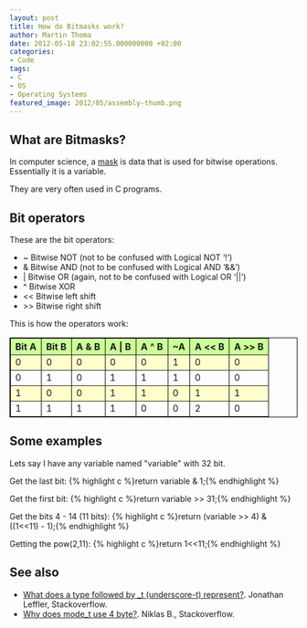 ```yaml
---
layout: post
title: How do Bitmasks work?
author: Martin Thoma
date: 2012-05-18 23:02:55.000000000 +02:00
categories:
- Code
tags:
- C
- OS
- Operating Systems
featured_image: 2012/05/assembly-thumb.png
---
```

<h2>What are Bitmasks?</h2>
In computer science, a <a href="http://en.wikipedia.org/wiki/Mask_(computing)">mask</a> is data that is used for bitwise operations. Essentially it is a variable.

They are very often used in C programs.

<h2>Bit operators</h2>
These are the bit operators:

<ul>
  <li>~ Bitwise NOT (not to be confused with Logical NOT &lsquo;!&rsquo;)</li>
  <li>& Bitwise AND (not to be confused with Logical AND &lsquo;&&&rsquo;)</li>
  <li>| Bitwise OR (again, not to be confused with Logical OR &lsquo;||&rsquo;)</li>
  <li>^ Bitwise XOR</li>
  <li><< Bitwise left shift</li>
  <li>>> Bitwise right shift</li>
</ul>

This is how the operators work:
<table style="border:1px solid black;" border="1">
<tr style="background-color:#ccff99">
    <th>Bit A</th>
    <th style="border-right:1px solid #000;">Bit B</th>
    <th>A & B</th>
    <th>A | B</th>
    <th style="border-right:1px solid #000;">A ^ B</th>
    <th style="border-right:1px solid #000;">~A</th>
    <th>A << B</th>
    <th>A >> B</th>
</tr>
<tr style="background-color:#ffffcc;">
    <td>0</td>
    <td style="border-right:1px solid #000;">0</td>
    <td>0</td>
    <td>0</td>
    <td style="border-right:1px solid #000;">0</td>
    <td style="border-right:1px solid #000;">1</td>
    <td>0</td>
    <td>0</td>
</tr>
<tr>
    <td>0</td>
    <td style="border-right:1px solid #000;">1</td>
    <td>0</td>
    <td>1</td>
    <td style="border-right:1px solid #000;">1</td>
    <td style="border-right:1px solid #000;">1</td>
    <td>0</td>
    <td>0</td>
</tr>
<tr style="background-color:#ffffcc;">
    <td>1</td>
    <td style="border-right:1px solid #000;">0</td>
    <td>0</td>
    <td>1</td>
    <td style="border-right:1px solid #000;">1</td>
    <td style="border-right:1px solid #000;">0</td>
    <td>1</td>
    <td>1</td>
</tr>
<tr>
    <td>1</td>
    <td style="border-right:1px solid #000;">1</td>
    <td>1</td>
    <td>1</td>
    <td style="border-right:1px solid #000;">0</td>
    <td style="border-right:1px solid #000;">0</td>
    <td>2</td>
    <td>0</td>
</tr>
</table>

<h2>Some examples</h2>
Lets say I have any variable named "variable" with 32 bit.

Get the last bit:
{% highlight c %}return variable &amp; 1;{% endhighlight %}

Get the first bit:
{% highlight c %}return variable >> 31;{% endhighlight %}

Get the bits 4 - 14 (11 bits):
{% highlight c %}return (variable  >> 4) &amp; ((1<<11) - 1);{% endhighlight %}

Getting the pow(2,11):
{% highlight c %}return 1<<11;{% endhighlight %}

<h2>See also</h2>
<ul>
  <li><a href="http://stackoverflow.com/questions/231760/what-does-a-type-followed-by-t-underscore-t-represent/231807#231807">What does a type followed by _t (underscore-t) represent?</a>. Jonathan Leffler, Stackoverflow.</li>
  <li><a href="http://stackoverflow.com/a/9602958/562769">Why does mode_t use 4 byte?</a>. Niklas B., Stackoverflow.</li>
</ul>
